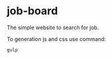 # job-board
The simple website to search for job.

To generation js and css use command:

```sh
gulp
```